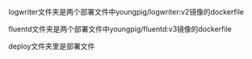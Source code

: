 logwriter文件夹是两个部署文件中youngpig/logwriter:v2镜像的dockerfile

fluentd文件夹是两个部署文件中youngpig/fluentd:v3镜像的dockerfile

deploy文件夹里是部署文件

